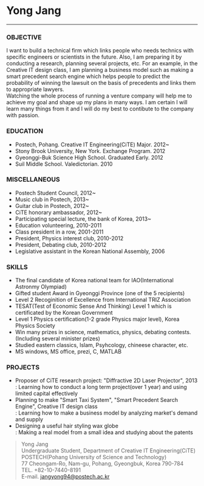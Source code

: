 # Yong Jang
***

### OBJECTIVE ###
I want to build a technical firm which links people who needs technics with specific engineers or scientists in the 
future. Also, I am preparing it by conducting a research, planning several projects, etc. For an example, in the
Creative IT design class, I am planning a business model such as making a smart precedent search engine which helps 
people to predict the probability of winning the lawsuit on the basis of precedents and links them to appropriate lawyers.<br/>
Watching the whole process of running a venture company will help me to achieve my goal and shape up my plans in many ways.
I am certain I will learn many things from it and I will do my best to contibute to the company with passion.


### EDUCATION ###

- Postech, Pohang. Creative IT Engineering(CiTE) Major. 2012~
- Stony Brook University, New York. Exchange Program. 2012
- Gyeonggi-Buk Science High School. Graduated Early. 2012
- Suil Middle School. Valedictorian. 2010

### MISCELLANEOUS ###

- Postech Student Council, 2012~
- Music club in Postech, 2013~
- Guitar club in Postech, 2012~
- CiTE honorary ambassador, 2012~
- Participating special lecture, the bank of Korea, 2013~
- Education volunteering, 2010-2011
- Class president in a row, 2001-2011
- President, Physics interest club, 2010-2012
- President, Debating club, 2010-2012
- Legislative assistant in the Korean National Assembly, 2006

### SKILLS ###

- The final candidate of Korea national team for IAO(International Astronmy Olympiad)
- Gifted student Award in Gyeonggi Province (one of the 5 recipients)
- Level 2 Recoginition of Excellence from International TRIZ Association
- TESAT(Test of Economic Sense And Thinking) Level 1 which is certificated by the Korean Government
- Level 1 Physics certification(1-2 grade Physics major level), Korea Physics Society
- Win many prizes in science, mathematics, physics, debating contests.(Including several minister prizes)
- Studied eastern classics, Islam, Psyhcology, chineese character, etc.
- MS windows, MS office, prezi, C, MATLAB

### PROJECTS ###

- Proposer of CiTE research project: "Diffractive 2D Laser Projector", 2013
<br/>: Learning how to conduct a long term project(over 1 year) and using limited capital effectively
- Planning to make "Smart Taxi System", "Smart Precedent Search Engine", Creative IT design class
<br/>: Learning how to make a business model by analyzing market's demand and supply
- Designing a useful hair styling wax globe
<br/>: Making a real model from a small idea and studying about the patents

>Yong Jang<br/>
Undergraduate Student, Department of Creative IT Engineering(CiTE)<br/>
POSTECH(Pohang University of Science and Technology)<br/>
77 Cheongam-Ro, Nam-gu, Pohang, Gyeongbuk, Korea 790-784<br/>
TEL. +82-10-7440-8191<br/>
>E-mail. jangyong94@postech.ac.kr<br/>
